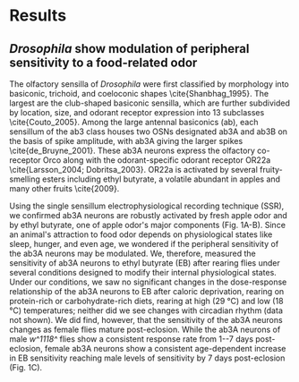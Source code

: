 # Results

## _Drosophila_ show modulation of peripheral sensitivity to a food-related odor

The olfactory sensilla of _Drosophila_ were first classified by morphology into basiconic, trichoid, and coeloconic shapes \cite{Shanbhag_1995}.
The largest are the club-shaped basiconic sensilla, which are further subdivided by location, size, and odorant receptor expression into 13 subclasses \cite{Couto_2005}.
Among the large antennal basiconics (ab), each sensillum of the ab3 class houses two OSNs designated ab3A and ab3B on the basis of spike amplitude, with ab3A giving the larger spikes \cite{de_Bruyne_2001}.
These ab3A neurons express the olfactory co-receptor Orco along with the odorant-specific odorant receptor OR22a \cite{Larsson_2004; Dobritsa_2003}.
OR22a is activated by several fruity-smelling esters including ethyl butyrate, a volatile abundant in apples and many other fruits \cite{2009}.

Using the single sensillum electrophysiological recording technique (SSR), we confirmed ab3A neurons are robustly activated by fresh apple odor and by ethyl butyrate, one of apple odor's major components (Fig. 1A-B). 
Since an animal's attraction to food odor depends on physiological states like sleep, hunger, and even age, we wondered if the peripheral sensitivity of the ab3A neurons may be modulated.
We, therefore, measured the sensitivity of ab3A neurons to ethyl butyrate (EB) after rearing flies under several conditions designed to modify their internal physiological states.
Under our conditions, we saw no significant changes in the dose-response relationship of the ab3A neurons to EB after caloric deprivation, rearing on protein-rich or carbohydrate-rich diets, rearing at high (29 °C) and low (18 °C) temperatures; neither did we see changes with circadian rhythm (data not shown). 
We did find, however, that the sensitivity of the ab3A neurons changes as female flies mature post-eclosion.
While the ab3A neurons of male *w^1118^* flies show a consistent response rate from 1--7 days post-eclosion, female ab3A neurons show a consistent age-dependent increase in EB sensitivity reaching male levels of sensitivity by 7 days post-eclosion (Fig. 1C). 